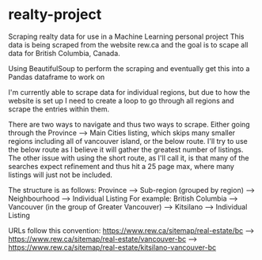 # realty-project
Scraping realty data for use in a Machine Learning personal project
This data is being scraped from the website rew.ca and the goal is to scape all data for British Columbia, Canada.

Using BeautifulSoup to perform the scraping and eventually get this into a Pandas dataframe to work on

I'm currently able to scrape data for individual regions, but due to how the website is set up I need to create a loop to go through all regions and scrape the entries within them.

There are two ways to navigate and thus two ways to scrape. Either going through the Province --> Main Cities listing, which skips many smaller regions including all of vancouver island, or the below route. I'll try to use the below route as I believe it will gather the greatest number of listings. 
The other issue with using the short route, as I'll call it, is that many of the searches expect refinement and thus hit a 25 page max, where many listings will just not be included.

The structure is as follows:
Province --> Sub-region (grouped by region) --> Neighbourhood --> Individual Listing
For example: British Columbia --> Vancouver (in the group of Greater Vancouver) --> Kitsilano --> Individual Listing

URLs follow this convention: 
https://www.rew.ca/sitemap/real-estate/bc --> https://www.rew.ca/sitemap/real-estate/vancouver-bc --> https://www.rew.ca/sitemap/real-estate/kitsilano-vancouver-bc
